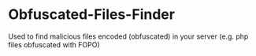 # Obfuscated-Files-Finder

Used to find malicious files encoded (obfuscated) in your server (e.g. php files obfuscated with FOPO)
